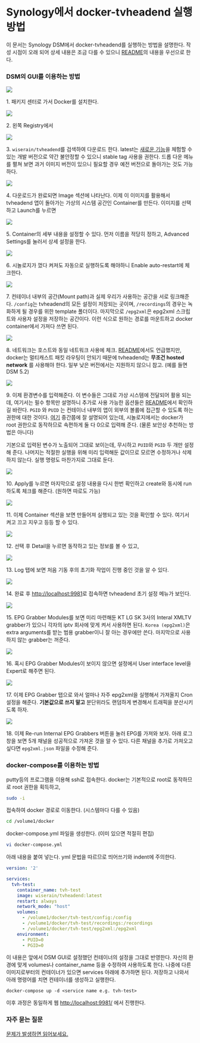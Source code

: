 # Synology에서 docker-tvheadend 실행 방법

이 문서는 Synology DSM에서 docker-tvheadend를 실행하는 방법을 설명한다. 작성 시점이 오래 되어 상세 내용은 조금 다를 수 있으니 [README](https://github.com/wiserain/docker-tvheadend/blob/epgkr/README.md)의 내용을 우선으로 한다.

### DSM의 GUI를 이용하는 방법

![](images/PicPick_Capture_20180610_001.png)

1\. 패키지 센터로 가서 Docker를 설치한다.
<br>

![](images/PicPick_Capture_20180610_002.png)

2\. 왼쪽 Registry에서
<br>

![](images/PicPick_Capture_20180610_003.png)

3\. ```wiserain/tvheadend```를 검색하여 다운로드 한다. latest는 [새로운 기능](https://tvheadend.org/projects/tvheadend/roadmap)을 체험할 수 있는 개발 버전으로 약간 불안정할 수 있으니 stable tag 사용을 권한다. 드롭 다운 메뉴를 펼쳐 보면 과거 이미지 버전이 있으니 필요할 경우 예전 버전으로 돌아가는 것도 가능하다.
<br>

![](images/PicPick_Capture_20180610_004.png)

4\. 다운로드가 완료되면 Image 섹션에 나타난다. 이제 이 이미지를 활용해서 tvheadend 앱이 돌아가는 가상의 시스템 공간인 Container를 만든다. 이미지를 선택하고 Launch를 누르면
<br>

![](images/PicPick_Capture_20180610_005.png)

5\. Container의 세부 내용을 설정할 수 있다. 먼저 이름을 적당히 정하고, Advanced Settings를 눌러서 상세 설정을 한다.
<br>

![](images/PicPick_Capture_20180610_006.png)

6\. 시놀로지가 껐다 켜져도 자동으로 실행하도록 해야하니 Enable auto-restart에 체크한다.
<br>

![](images/PicPick_Capture_20180610_007.png)

7\. 컨테이너 내부의 공간(Mount path)과 실제 우리가 사용하는 공간을 서로 링크해준다. ```/config```는 tvheadend의 모든 설정이 저장되는 곳이며, ```/recordings```의 경우는 녹화하게 될 경우를 위한 template 폴더이다. 마지막으로 ```/epg2xml```은 epg2xml 스크립트와 사용자 설정을 저장하는 공간이다. 이런 식으로 원하는 경로를 마운트하고 docker container에서 가져다 쓰면 된다.
<br>

![](images/PicPick_Capture_20180610_008.png)

8\. 네트워크는 호스트와 동일 네트워크 사용에 체크. [README](https://github.com/wiserain/docker-tvheadend/blob/epgkr/README.md)에서도 언급했지만, docker는 멀티캐스트 패킷 라우팅이 안되기 때문에 tvheadend는 **무조건 hosted network** 를 사용해야 한다. 일부 낮은 버전에서는 지원하지 않으니 참고. (예를 들면 DSM 5.2)
<br>

![](images/PicPick_Capture_20180610_009.png)

9\. 이제 환경변수를 입력해준다. 이 변수들은 그대로 가상 시스템에 전달되어 활용 되는데, 여기서는 필수 항목만 설명하니 추가로 사용 가능한 옵션들은 [README](https://github.com/wiserain/docker-tvheadend/blob/epgkr/README.md)에서 확인하길 바란다. ```PGID``` 와 ```PUID``` 는 컨테이너 내부의 앱이 외부의 볼륨에 접근할 수 있도록 하는 권한에 대한 것이다. [여기](https://github.com/linuxserver/docker-tvheadend#user--group-identifiers) 중간쯤에 잘 설명되어 있는데, 시놀로지에서는 docker가 root 권한으로 동작하므로 속편하게 둘 다 0으로 입력해 준다. (물론 보안상 추천하는 방법은 아니다)

기본으로 입력된 변수가 노출되어 그대로 보이는데, 무시하고 ```PUID```와 ```PGID``` 두 개만 설정해 준다. 나머지는 적절한 실행을 위해 미리 입력해둔 값이므로 모르면 수정하거나 삭제하지 않는다. 실행 명령도 마찬가지로 그대로 둔다.
<br>


![](images/PicPick_Capture_20180610_010.png)

10\. Apply를 누르면 마지막으로 설정 내용을 다시 한번 확인하고 create와 동시에 run하도록 체크를 해준다. (원하면 따로도 가능)
<br>

![](images/PicPick_Capture_20180610_011.png)

11\. 이제 Container 섹션을 보면 만들어져 실행되고 있는 것을 확인할 수 있다. 여기서 켜고 끄고 지우고 등등 할 수 있다.
<br>

![](images/PicPick_Capture_20180610_014.png)

12\. 선택 후 Detail을 누르면 동작하고 있는 정보를 볼 수 있고,
<br>

![](images/PicPick_Capture_20180610_015.png)

13\. Log 탭에 보면 처음 기동 후의 초기화 작업이 진행 중인 것을 알 수 있다.
<br>

![](images/PicPick_Capture_20170316_014.png)

14\. 완료 후 <http://localhost:9981>로 접속하면 tvheadend 초기 설정 메뉴가 보인다.
<br>

![](images/PicPick_Capture_20180610_019.png)

15\. EPG Grabber Modules를 보면 미리 마련해둔 KT LG SK 3사의 Interal XMLTV grabber가 있으니 각자의 iptv 회사에 맞게 켜서 사용하면 된다. ```Korea (epg2xml)```은 extra arguments를 받는 범용 grabber이니 잘 아는 경우에만 쓴다. 마지막으로 사용하지 않는 grabber는 꺼준다.
<br>

![](images/PicPick_Capture_20180610_017.png)

16\. 혹시 EPG Grabber Modules이 보이지 않으면 설정에서 User interface level을 Expert로 해주면 된다.
<br>

![](images/PicPick_Capture_20180610_020.png)

17\. 이제 EPG Grabber 탭으로 와서 얼마나 자주 epg2xml을 실행해서 가져올지 Cron 설정을 해준다. **기본값으로 쓰지 말고** 분단위라도 랜덤하게 변경해서 트래픽을 분산시키도록 하자.
<br>

![](images/PicPick_Capture_20180610_021.png)

18\. 이제 Re-run Internal EPG Grabbers 버튼을 눌러 EPG를 가져와 보자. 아래 로그 창을 보면 5개 채널을 성공적으로 가져온 것을 알 수 있다. 다른 채널을 추가로 가져오고 싶다면 ```epg2xml.json``` 파일을 수정해 준다.
<br>


### docker-compose를 이용하는 방법

putty등의 프로그램을 이용해 ssh로 접속한다. docker는 기본적으로 root로 동작하므로 root 권한을 획득하고,

```bash
sudo -i
```

접속하여 docker 경로로 이동한다. (시스템마다 다를 수 있음)

```bash
cd /volume1/docker
```
docker-compose.yml 파일을 생성한다. (이미 있으면 적절히 편집)

```bash
vi docker-compose.yml
```

아래 내용을 붙여 넣는다. yml 문법을 따르므로 띄어쓰기와 indent에 주의한다.

```yml
version: '2'

services:
  tvh-test:
    container_name: tvh-test
    image: wiserain/tvheadend:latest
    restart: always
    network_mode: "host"
    volumes:
      - /volume1/docker/tvh-test/config:/config
      - /volume1/docker/tvh-test/recordings:/recordings
      - /volume1/docker/tvh-test/epg2xml:/epg2xml
    environment:
      - PUID=0
      - PGID=0
```

이 내용은 앞에서 DSM GUI로 설정했던 컨테이너의 설정을 그대로 반영한다. 자신의 환경에 맞게 volumes나 container_name 등을 수정하여 사용하도록 한다. 나중에 다른 이미지로부터의 컨테이너가 있으면 services 아래에 추가하면 된다. 저장하고 나와서 아래 명령어를 치면 컨테이너를 생성하고 실행한다.

```
docker-compose up -d <service name e.g. tvh-test>
```

이후 과정은 동일하게 웹 <http://localhost:9981/> 에서 진행한다.

### 자주 묻는 질문

[문제가 발생하면 읽어보세요.](https://github.com/wiserain/docker-tvheadend/blob/epgkr/assets/faqs.md)
